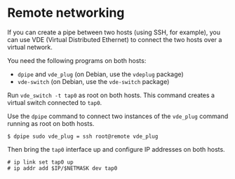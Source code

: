 # Remote networking

If you can create a pipe between two hosts (using SSH, for example), you can use VDE (Virtual Distributed Ethernet) to connect the two hosts over a virtual network.

You need the following programs on both hosts:

* `dpipe` and `vde_plug` (on Debian, use the `vdeplug` package)
* `vde-switch` (on Debian, use the `vde-switch` package)

Run `vde_switch -t tap0` as root on both hosts.
This command creates a virtual switch connected to `tap0`.

Use the `dpipe` command to connect two instances of the `vde_plug` command running as root on both hosts.

```console
$ dpipe sudo vde_plug = ssh root@remote vde_plug
```

Then bring the `tap0` interface up and configure IP addresses on both hosts.

```console
# ip link set tap0 up
# ip addr add $IP/$NETMASK dev tap0
```
